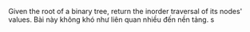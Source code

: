 Given the root of a binary tree, return the inorder traversal of its nodes' values.
Bài này không khó như liên quan nhiều đến nền tảng.
s